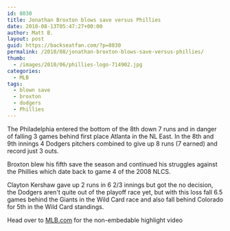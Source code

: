 ```yaml
---
id: 8030
title: Jonathan Broxton blows save versus Phillies
date: 2010-08-13T05:47:27+00:00
author: Matt B.
layout: post
guid: https://backseatfan.com/?p=8030
permalink: /2010/08/jonathan-broxton-blows-save-versus-phillies/
thumb:
  - /images/2010/06/phillies-logo-714902.jpg
categories:
  - MLB
tags:
  - blown save
  - broxton
  - dodgers
  - Phillies
---
```


<div class="entry">
  <p>
    The Philadelphia entered the bottom of the 8th down 7 runs and in danger of falling 3 games behind first place Atlanta in the NL East. In the 8th and 9th innings 4 Dodgers pitchers combined to give up 8 runs (7 earned) and record just 3 outs.
  </p>

  <p>
    Broxton blew his fifth save the season and continued his struggles against the Phillies which date back to game 4 of the 2008 NLCS.
  </p>

  <p>
    Clayton Kershaw gave up 2 runs in 6 2/3 innings but got the no decision, the Dodgers aren't quite out of the playoff race yet, but with this loss fall 6.5 games behind the Giants in the Wild Card race and also fall behind Colorado for 5th in the Wild Card standings.
  </p>

  <p>
    Head over to <a href="http://mlb.mlb.com/news/article.jsp?ymd=20100812&content_id=13374814&vkey=recap&fext=.jsp&c_id=mlb">MLB.com</a> for the non-embedable highlight video
  </p>
</div>
